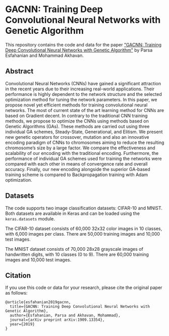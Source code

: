 # GACNN: Training Deep Convolutional Neural Networks with Genetic Algorithm

This repository contains the code and data for the paper ["GACNN: Training Deep Convolutional Neural Networks with Genetic Algorithm"](https://arxiv.org/abs/1909.13354) by Parsa Esfahanian and Mohammad Akhavan.

## Abstract

Convolutional Neural Networks (CNNs) have gained a significant attraction in the recent years due to their increasing real-world applications. Their performance is highly dependent to the network structure and the selected optimization method for tuning the network parameters. In this paper, we propose novel yet efficient methods for training convolutional neural networks. The most of current state of the art learning method for CNNs are based on Gradient decent. In contrary to the traditional CNN training methods, we propose to optimize the CNNs using methods based on Genetic Algorithms (GAs). These methods are carried out using three individual GA schemes, Steady-State, Generational, and Elitism. We present new genetic operators for crossover, mutation and also an innovative encoding paradigm of CNNs to chromosomes aiming to reduce the resulting chromosome’s size by a large factor. We compare the effectiveness and scalability of our encoding with the traditional encoding. Furthermore, the performance of individual GA schemes used for training the networks were compared with each other in means of convergence rate and overall accuracy. Finally, our new encoding alongside the superior GA-based training scheme is compared to Backpropagation training with Adam optimization.

## Datasets

The code supports two image classification datasets: CIFAR-10 and MNIST. Both datasets are available in Keras and can be loaded using the `keras.datasets` module.

The CIFAR-10 dataset consists of 60,000 32x32 color images in 10 classes, with 6,000 images per class. There are 50,000 training images and 10,000 test images.

The MNIST dataset consists of 70,000 28x28 grayscale images of handwritten digits, with 10 classes (0 to 9). There are 60,000 training images and 10,000 test images.

## Citation

If you use this code or data for your research, please cite the original paper as follows:

```
@article{esfahanian2019gacnn,
  title={GACNN: Training Deep Convolutional Neural Networks with Genetic Algorithm},
  author={Esfahanian, Parsa and Akhavan, Mohammad},
  journal={arXiv preprint arXiv:1909.13354},
  year={2019}
}
```
